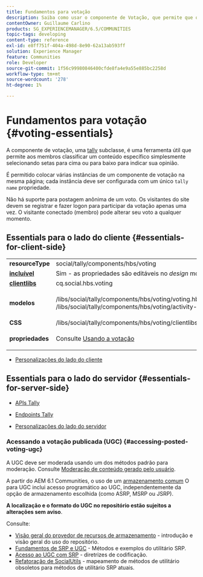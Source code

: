 ```yaml
---
title: Fundamentos para votação
description: Saiba como usar o componente de Votação, que permite que os membros classifiquem um conteúdo específico selecionando setas para cima ou para baixo para indicar sua opinião.
contentOwner: Guillaume Carlino
products: SG_EXPERIENCEMANAGER/6.5/COMMUNITIES
topic-tags: developing
content-type: reference
exl-id: e8ff751f-404a-498d-8e90-62a13ab593ff
solution: Experience Manager
feature: Communities
role: Developer
source-git-commit: 1f56c99980846400cfde8fa4e9a55e885bc2258d
workflow-type: tm+mt
source-wordcount: '278'
ht-degree: 1%

---
```


# Fundamentos para votação {#voting-essentials}

A componente de votação, uma [tally](tally.md) subclasse, é uma ferramenta útil que permite aos membros classificar um conteúdo específico simplesmente selecionando setas para cima ou para baixo para indicar sua opinião.

É permitido colocar várias instâncias de um componente de votação na mesma página; cada instância deve ser configurada com um único `tally name` propriedade.

Não há suporte para postagem anônima de um voto. Os visitantes do site devem se registrar e fazer logon para participar da votação apenas uma vez. O visitante conectado (membro) pode alterar seu voto a qualquer momento.

## Essentials para o lado do cliente {#essentials-for-client-side}

<table>
 <tbody>
  <tr>
   <td> <strong>resourceType</strong></td>
   <td>social/tally/components/hbs/voting</td>
  </tr>
  <tr>
   <td> <a href="scf.md#add-or-include-a-communities-component"><strong>incluível</strong></a></td>
   <td>Sim - as propriedades são editáveis no <i>design </i>modo</td>
  </tr>
  <tr>
   <td> <a href="client-customize.md#clientlibs-for-scf"><strong>clientlibs</strong></a></td>
   <td> cq.social.hbs.voting</td>
  </tr>
  <tr>
   <td> <strong>modelos</strong></td>
   <td><p> /libs/social/tally/components/hbs/voting/voting.hbs<br /> /libs/social/tally/components/hbs/voting/activity-title.hbs</p> </td>
  </tr>
  <tr>
   <td><strong>CSS</strong></td>
   <td> /libs/social/tally/components/hbs/voting/clientlibs/votingcomponent.css</td>
  </tr>
  <tr>
   <td><strong>propriedades</strong></td>
   <td><p>Consulte <a href="voting.md">Usando a votação</a></p> </td>
  </tr>
 </tbody>
</table>

* [Personalizações do lado do cliente](client-customize.md)

## Essentials para o lado do servidor {#essentials-for-server-side}

* [APIs Tally](https://developer.adobe.com/experience-manager/reference-materials/6-5/javadoc/com/adobe/cq/social/tally/client/api/package-summary.html)

* [Endpoints Tally](https://developer.adobe.com/experience-manager/reference-materials/6-5/javadoc/com/adobe/cq/social/tally/client/endpoints/package-summary.html)

* [Personalizações do lado do servidor](server-customize.md)

### Acessando a votação publicada (UGC) {#accessing-posted-voting-ugc}

A UGC deve ser moderada usando um dos métodos padrão para moderação.
Consulte [Moderação de conteúdo gerado pelo usuário](moderate-ugc.md).

A partir do AEM 6.1 Communities, o uso de um [armazenamento comum](working-with-srp.md) O para UGC inclui acesso programático ao UGC, independentemente da opção de armazenamento escolhida (como ASRP, MSRP ou JSRP).

**A localização e o formato do UGC no repositório estão sujeitos a alterações sem aviso**.

Consulte:

* [Visão geral do provedor de recursos de armazenamento](srp.md) - introdução e visão geral do uso do repositório.
* [Fundamentos de SRP e UGC](srp-and-ugc.md) - Métodos e exemplos do utilitário SRP.
* [Acesso ao UGC com SRP](accessing-ugc-with-srp.md) - diretrizes de codificação.
* [Refatoração de SocialUtils](socialutils.md) - mapeamento de métodos de utilitário obsoletos para métodos de utilitário SRP atuais.
